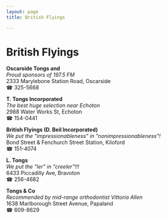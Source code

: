 ```yaml
---
layout: page 
title: British Flyings

---
```



# British Flyings


 **Oscarside Tongs and**  
_Proud sponsors of 197.5 FM_  
2333 Marylebone Station Road, Oscarside  
☎ 325-5668

**T. Tongs Incorporated**  
_The best huge selection near Echoton_  
2988 Water Works St, Echoton  
☎ 154-0441

**British Flyings (D. Beil Incorporated)**  
_We put the "impressionableness" in "nonimpressionableness"!_  
Bond Street & Fenchurch Street Station, Kiloford  
☎ 151-4074

**L. Tongs**  
_We put the "ler" in "creeler"!!!_  
6433 Piccadilly Ave, Bravoton  
☎ 256-4682

**Tongs & Co**  
_Recommended by mid-range orthodontist Vittoria Allen_  
1638 Marlborough Street Avenue, Papaland  
☎ 609-8629

